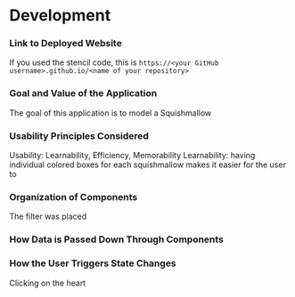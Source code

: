 # Development

### Link to Deployed Website
If you used the stencil code, this is `https://<your GitHub username>.github.io/<name of your repository>`

### Goal and Value of the Application
The goal of this application is to model a Squishmallow

### Usability Principles Considered
Usability: Learnability, Efficiency, Memorability
Learnability: having individual colored boxes for each squishmallow makes 
it easier for the user to 

### Organization of Components
The filter was placed

### How Data is Passed Down Through Components


### How the User Triggers State Changes
Clicking on the heart 
